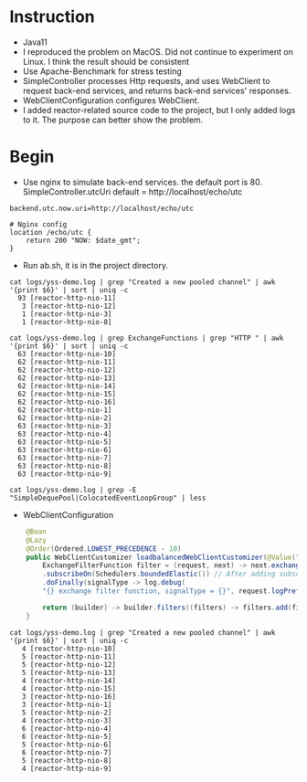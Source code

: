 # Instruction
* Java11
* I reproduced the problem on MacOS. Did not continue to experiment on Linux. I think the result should be consistent
* Use Apache-Benchmark for stress testing
* SimpleController processes Http requests, and uses WebClient to request back-end services, and returns back-end services' responses.
* WebClientConfiguration configures WebClient. 
* I added reactor-related source code to the project, but I only added logs to it. The purpose can better show the problem.

# Begin
* Use nginx to simulate back-end services. the default port is 80.
  SimpleController.utcUri default = http://localhost/echo/utc
```properties
backend.utc.now.uri=http://localhost/echo/utc
```
``` 
# Nginx config
location /echo/utc {
    return 200 "NOW: $date_gmt";
}
```
* Run ab.sh, it is in the project directory.
```shell
cat logs/yss-demo.log | grep "Created a new pooled channel" | awk '{print $6}' | sort | uniq -c
  93 [reactor-http-nio-11]
   3 [reactor-http-nio-12]
   1 [reactor-http-nio-3]
   1 [reactor-http-nio-8]

cat logs/yss-demo.log | grep ExchangeFunctions | grep "HTTP " | awk '{print $6}' | sort | uniq -c
  63 [reactor-http-nio-10]
  62 [reactor-http-nio-11]
  62 [reactor-http-nio-12]
  62 [reactor-http-nio-13]
  62 [reactor-http-nio-14]
  62 [reactor-http-nio-15]
  62 [reactor-http-nio-16]
  62 [reactor-http-nio-1]
  62 [reactor-http-nio-2]
  63 [reactor-http-nio-3]
  63 [reactor-http-nio-4]
  63 [reactor-http-nio-5]
  63 [reactor-http-nio-6]
  63 [reactor-http-nio-7]
  63 [reactor-http-nio-8]
  63 [reactor-http-nio-9]

cat logs/yss-demo.log | grep -E "SimpleDequePool|ColocatedEventLoopGroup" | less
```
* WebClientConfiguration
```java
    @Bean
    @Lazy
    @Order(Ordered.LOWEST_PRECEDENCE - 10)
    public WebClientCustomizer loadbalancedWebClientCustomizer(@Value("${debug:false}") boolean debug) {
        ExchangeFilterFunction filter = (request, next) -> next.exchange(request)
        .subscribeOn(Schedulers.boundedElastic()) // After adding subscribeOn, there is no hot thread anymore
        .doFinally(signalType -> log.debug(
        "{} exchange filter function, signalType = {}", request.logPrefix(), signalType));

        return (builder) -> builder.filters((filters) -> filters.add(filter));
    }
```
```shell
cat logs/yss-demo.log | grep "Created a new pooled channel" | awk '{print $6}' | sort | uniq -c
   4 [reactor-http-nio-10]
   5 [reactor-http-nio-11]
   5 [reactor-http-nio-12]
   5 [reactor-http-nio-13]
   4 [reactor-http-nio-14]
   4 [reactor-http-nio-15]
   3 [reactor-http-nio-16]
   3 [reactor-http-nio-1]
   5 [reactor-http-nio-2]
   4 [reactor-http-nio-3]
   6 [reactor-http-nio-4]
   6 [reactor-http-nio-5]
   5 [reactor-http-nio-6]
   6 [reactor-http-nio-7]
   5 [reactor-http-nio-8]
   4 [reactor-http-nio-9]

```

